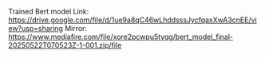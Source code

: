Trained Bert model Link: https://drive.google.com/file/d/1ue9a8qC46wLhddsssJycfqaxXwA3cnEE/view?usp=sharing
Mirror: https://www.mediafire.com/file/xore2pcwpu5tyqg/bert_model_final-20250522T070523Z-1-001.zip/file

